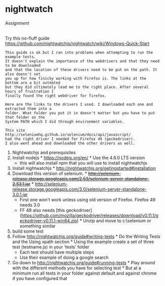 # nightwatch

###### Assignment
Try this no-fluff guide https://github.com/nightwatchjs/nightwatch/wiki/Windows-Quick-Start
```
This guide is ok but I ran into problems when attempting to run the example tests. 
It doesn't explain the importance of the webdrivers and that they need to be downloaded 
and that the location of these drivers need to be put on the path. It also doesn't set 
you up for how finicky working with Firefox is. The links at the bottom are a bit outdated 
but they did ultimately lead me to the right place. After several hours of frustration I 
finally found the right webdriver for firefox.

Here are the links to the drivers I used. I downloaded each one and extracted them into a 
folder. What folder you put it in doesn't matter but you have to put that folder on the 
System PATH which I did through environment variables.

This site 
http://seleniumhq.github.io/selenium/docs/api/javascript/ 
had the right driver I needed for Firefox 49 (geckodriver).
I also went ahead and downloaded the other drivers as well.
```

1.	Nightwatchjs and prerequisites 
  1. Install nodejs
    * https://nodejs.org/en/
    * Use the 4.6.0 LTS version
      - this will also install npm that you will use to install nightwatchjs
  2. Install nightwatchjs
    * http://nightwatchjs.org/getingstarted#installation
  3. Download this version of selenium.
    * ~~http://selenium-release.storage.googleapis.com/2.53/selenium-server-standalone-2.53.1.jar~~
    * http://selenium-release.storage.googleapis.com/3.0/selenium-server-standalone-3.0.1.jar
      - First one won't work unless using old version of Firefox. Firefox 49 needs 3.0
      - FF 49 also needs [this geckodriver] (https://github.com/mozilla/geckodriver/releases/download/v0.11.1/geckodriver-v0.11.1-win64.zip)
    * Unzip and move to c:\selenium  or something similar    
2. build some test
  1. Follow http://nightwatchjs.org/guide#writing-tests
    * Do the Writing Tests and the Using xpath section
    * Using the example create a set of three test (testname.js) in your ‘tests’ folder
      - Each test should have multiple steps
      - Use their example of doing a google search
  2. Go down to http://nightwatchjs.org/guide#running-tests
    * Play around with the different methods you have for selecting test
    * But at a minimum run all tests in your folder against default and against chrome if you have configured that
